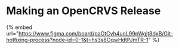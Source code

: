 # Making an OpenCRVS Release

{% embed url="https://www.figma.com/board/paOtCyh4uoL99pWgjt8dxB/Git-hotfixing-process?node-id=0-1&t=hs3s8OqwHdtPJmTR-1" %}
